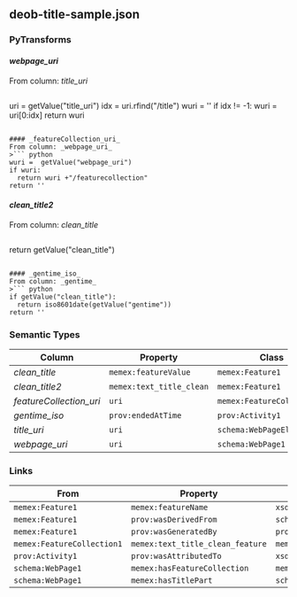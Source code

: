 ## deob-title-sample.json

### PyTransforms
#### _webpage_uri_
From column: _title_uri_
>``` python
uri = getValue("title_uri")
idx = uri.rfind("/title")
wuri = ''
if idx != -1:
  wuri = uri[0:idx]
return wuri
```

#### _featureCollection_uri_
From column: _webpage_uri_
>``` python
wuri =  getValue("webpage_uri")
if wuri:
  return wuri +"/featurecollection"
return ''
```

#### _clean_title2_
From column: _clean_title_
>``` python
return getValue("clean_title")
```

#### _gentime_iso_
From column: _gentime_
>``` python
if getValue("clean_title"):
  return iso8601date(getValue("gentime"))
return ''
```


### Semantic Types
| Column | Property | Class |
|  ----- | -------- | ----- |
| _clean_title_ | `memex:featureValue` | `memex:Feature1`|
| _clean_title2_ | `memex:text_title_clean` | `memex:Feature1`|
| _featureCollection_uri_ | `uri` | `memex:FeatureCollection1`|
| _gentime_iso_ | `prov:endedAtTime` | `prov:Activity1`|
| _title_uri_ | `uri` | `schema:WebPageElement1`|
| _webpage_uri_ | `uri` | `schema:WebPage1`|


### Links
| From | Property | To |
|  --- | -------- | ---|
| `memex:Feature1` | `memex:featureName` | `xsd:text_title_clean`|
| `memex:Feature1` | `prov:wasDerivedFrom` | `schema:WebPageElement1`|
| `memex:Feature1` | `prov:wasGeneratedBy` | `prov:Activity1`|
| `memex:FeatureCollection1` | `memex:text_title_clean_feature` | `memex:Feature1`|
| `prov:Activity1` | `prov:wasAttributedTo` | `xsd:http://memex.zapto.org/data/software/deobfuscator/isi/version/0.1`|
| `schema:WebPage1` | `memex:hasFeatureCollection` | `memex:FeatureCollection1`|
| `schema:WebPage1` | `memex:hasTitlePart` | `schema:WebPageElement1`|
